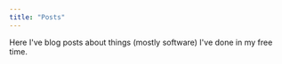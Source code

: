 ```yaml
---
title: "Posts"
---
```


Here I've blog posts about things (mostly software) I've done in my free time.
